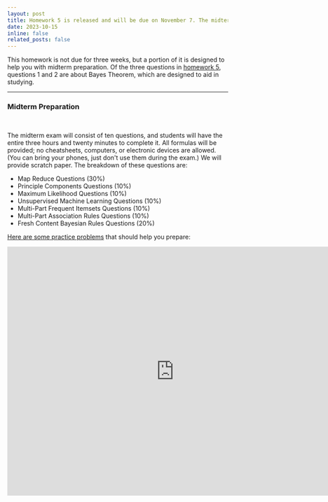 ```yaml
---
layout: post
title: Homework 5 is released and will be due on November 7. The midterm is next week. 
date: 2023-10-15
inline: false
related_posts: false
---
```


This homework is not due for three weeks, but a portion of it is designed to help you with midterm preparation. Of the three questions in [homework 5](/cs6220/data-mining/homework-4/), questions 1 and 2 are about Bayes Theorem, which are designed to aid in studying.

-----

### Midterm Preparation

<br>

The midterm exam will consist of ten questions, and students will have the entire three hours and twenty minutes to complete it. All formulas will be provided; no cheatsheets, computers, or electronic devices are allowed. (You can bring your phones, just don't use them during the exam.) We will provide scratch paper. The breakdown of these questions are:

* Map Reduce Questions (30%)
* Principle Components Questions (10%)
* Maximum Likelihood Questions (10%)
* Unsupervised Machine Learning Questions (10%)
* Multi-Part Frequent Itemsets Questions (10%)
* Multi-Part Association Rules Questions (10%)
* Fresh Content Bayesian Rules Questions (20%)

[Here are some practice problems](https://docs.google.com/presentation/d/1ythq9ty-rp3_CXoIOn0o_kFMDRVvUVPeDZbco4Y_yVQ) that should help you prepare:

<iframe src="https://docs.google.com/presentation/d/e/2PACX-1vRhPAb4CeGIQC6-6u-SqCEi0ud7S31alRwlFPZPxYVzu2uQrWxJTtZzCbAeTNa4zZgAMXbOcGGrU43G/embed?start=false&loop=false&delayms=3000" frameborder="0" width="760" height="569" allowfullscreen="true" mozallowfullscreen="true" webkitallowfullscreen="true"></iframe>


